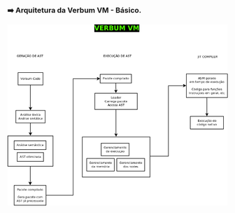 ### :arrow_right: Arquitetura da Verbum VM - Básico.

<p align="center">
    <img src="images/Verbum-VM.png" />
</p>



